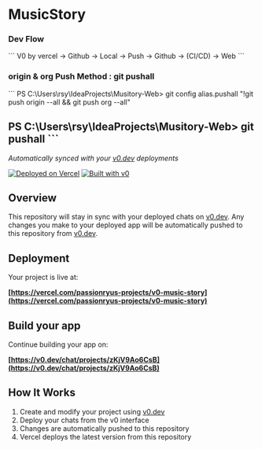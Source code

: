 # MusicStory

### Dev Flow

\`\`\`
V0 by vercel -> Github -> Local -> Push -> Github -> (CI/CD) -> Web 
\`\`\`

### origin & org Push Method : git pushall
\`\`\`
PS C:\Users\rsy\IdeaProjects\Musitory-Web> git config alias.pushall "!git push origin --all && git push org --all"
>>
PS C:\Users\rsy\IdeaProjects\Musitory-Web> git pushall
\`\`\`
----

*Automatically synced with your [v0.dev](https://v0.dev) deployments*

[![Deployed on Vercel](https://img.shields.io/badge/Deployed%20on-Vercel-black?style=for-the-badge&logo=vercel)](https://vercel.com/passionryus-projects/v0-music-story)
[![Built with v0](https://img.shields.io/badge/Built%20with-v0.dev-black?style=for-the-badge)](https://v0.dev/chat/projects/zKjV9Ao6CsB)

## Overview

This repository will stay in sync with your deployed chats on [v0.dev](https://v0.dev).
Any changes you make to your deployed app will be automatically pushed to this repository from [v0.dev](https://v0.dev).

## Deployment

Your project is live at:

**[https://vercel.com/passionryus-projects/v0-music-story](https://vercel.com/passionryus-projects/v0-music-story)**

## Build your app

Continue building your app on:

**[https://v0.dev/chat/projects/zKjV9Ao6CsB](https://v0.dev/chat/projects/zKjV9Ao6CsB)**

## How It Works

1. Create and modify your project using [v0.dev](https://v0.dev)
2. Deploy your chats from the v0 interface
3. Changes are automatically pushed to this repository
4. Vercel deploys the latest version from this repository
